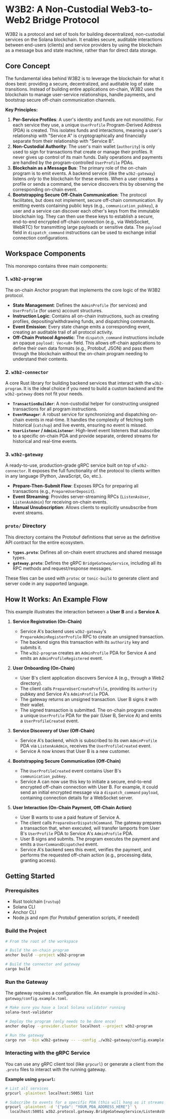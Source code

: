 # W3B2: A Non-Custodial Web3-to-Web2 Bridge Protocol

W3B2 is a protocol and set of tools for building decentralized, non-custodial services on the Solana blockchain. It enables secure, auditable interactions between end-users (clients) and service providers by using the blockchain as a message bus and state machine, rather than for direct data storage.

## Core Concept

The fundamental idea behind W3B2 is to leverage the blockchain for what it does best: providing a secure, decentralized, and auditable log of state transitions. Instead of building entire applications on-chain, W3B2 uses the blockchain to manage user-service relationships, handle payments, and bootstrap secure off-chain communication channels.

**Key Principles:**

1.  **Per-Service Profiles**: A user's identity and funds are not monolithic. For each service they use, a unique `UserProfile` Program-Derived Address (PDA) is created. This isolates funds and interactions, meaning a user's relationship with "Service A" is cryptographically and financially separate from their relationship with "Service B".
2.  **Non-Custodial Authority**: The user's main wallet (`authority`) is only used to sign for transactions that create or manage their profiles. It never gives up control of its main funds. Daily operations and payments are handled by the program-controlled `UserProfile` PDAs.
3.  **Blockchain as a Message Bus**: The primary role of the on-chain program is to emit events. A backend service (like the `w3b2-gateway`) listens *only* to the blockchain for these events. When a user creates a profile or sends a command, the service discovers this by observing the corresponding on-chain event.
4.  **Bootstrapping Secure Off-Chain Communication**: The protocol facilitates, but does not implement, secure off-chain communication. By emitting events containing public keys (e.g., `communication_pubkey`), a user and a service can discover each other's keys from the immutable blockchain log. They can then use these keys to establish a secure, end-to-end encrypted off-chain connection (e.g., via WebSocket, WebRTC) for transmitting large payloads or sensitive data. The `payload` field in `dispatch_command` instructions can be used to exchange initial connection configurations.

## Workspace Components

This monorepo contains three main components:

### 1. `w3b2-program`

The on-chain Anchor program that implements the core logic of the W3B2 protocol.

*   **State Management**: Defines the `AdminProfile` (for services) and `UserProfile` (for users) account structures.
*   **Instruction Logic**: Contains all on-chain instructions, such as creating profiles, depositing/withdrawing funds, and dispatching commands.
*   **Event Emission**: Every state change emits a corresponding event, creating an auditable trail of all protocol activity.
*   **Off-Chain Protocol Agnostic**: The `dispatch_command` instructions include an opaque `payload: Vec<u8>` field. This allows off-chain applications to define their own data formats (e.g., Protobuf, JSON) and pass them through the blockchain without the on-chain program needing to understand their contents.

### 2. `w3b2-connector`

A core Rust library for building backend services that interact with the `w3b2-program`. It is the ideal choice if you need to build a custom backend and the `w3b2-gateway` does not fit your needs.

*   **`TransactionBuilder`**: A non-custodial helper for constructing unsigned transactions for all program instructions.
*   **`EventManager`**: A robust service for synchronizing and dispatching on-chain events in real-time. It handles the complexity of fetching both historical (`catchup`) and live events, ensuring no event is missed.
*   **`UserListener` / `AdminListener`**: High-level event listeners that subscribe to a specific on-chain PDA and provide separate, ordered streams for historical and real-time events.

### 3. `w3b2-gateway`

A ready-to-use, production-grade gRPC service built on top of `w3b2-connector`. It exposes the full functionality of the protocol to clients written in any language (Python, JavaScript, Go, etc.).

*   **Prepare-Then-Submit Flow**: Exposes RPCs for preparing all transactions (e.g., `PrepareUserDeposit`).
*   **Event Streaming**: Provides server-streaming RPCs (`ListenAsUser`, `ListenAsAdmin`) for receiving on-chain events.
*   **Manual Unsubscription**: Allows clients to explicitly unsubscribe from event streams.

### `proto/` Directory

This directory contains the Protobuf definitions that serve as the definitive API contract for the entire ecosystem.

*   **`types.proto`**: Defines all on-chain event structures and shared message types.
*   **`gateway.proto`**: Defines the gRPC `BridgeGatewayService`, including all its RPC methods and request/response messages.

These files can be used with `protoc` or `tonic-build` to generate client and server code in any supported language.

## How It Works: An Example Flow

This example illustrates the interaction between a **User B** and a **Service A**.

1.  **Service Registration (On-Chain)**
    *   Service A's backend uses `w3b2-gateway`'s `PrepareAdminRegisterProfile` RPC to create an unsigned transaction.
    *   The backend signs this transaction with its `authority` key and submits it.
    *   The `w3b2-program` creates an `AdminProfile` PDA for Service A and emits an `AdminProfileRegistered` event.

2.  **User Onboarding (On-Chain)**
    *   User B's client application discovers Service A (e.g., through a Web2 directory).
    *   The client calls `PrepareUserCreateProfile`, providing its `authority` pubkey and Service A's `AdminProfile` PDA.
    *   The gateway returns an unsigned transaction. User B signs it with their wallet.
    *   The signed transaction is submitted. The on-chain program creates a unique `UserProfile` PDA for the pair (User B, Service A) and emits a `UserProfileCreated` event.

3.  **Service Discovery of User (Off-Chain)**
    *   Service A's backend, which is subscribed to its own `AdminProfile` PDA via `ListenAsAdmin`, receives the `UserProfileCreated` event.
    *   Service A now knows that User B is a new customer.

4.  **Bootstrapping Secure Communication (Off-Chain)**
    *   The `UserProfileCreated` event contains User B's `communication_pubkey`.
    *   Service A can now use this key to initiate a secure, end-to-end encrypted off-chain connection with User B. For example, it could send an initial encrypted message via a `dispatch_command` `payload`, containing connection details for a WebSocket server.

5.  **User Interaction (On-Chain Payment, Off-Chain Action)**
    *   User B wants to use a paid feature of Service A.
    *   The client calls `PrepareUserDispatchCommand`. The gateway prepares a transaction that, when executed, will transfer lamports from User B's `UserProfile` PDA to Service A's `AdminProfile` PDA.
    *   User B signs and submits. The program executes the payment and emits a `UserCommandDispatched` event.
    *   Service A's backend sees this event, verifies the payment, and performs the requested off-chain action (e.g., processing data, granting access).

## Getting Started

### Prerequisites

*   Rust toolchain (`rustup`)
*   Solana CLI
*   Anchor CLI
*   Node.js and npm (for Protobuf generation scripts, if needed)

### Build the Project

```bash
# From the root of the workspace

# Build the on-chain program
anchor build --project w3b2-program

# Build the connector and gateway
cargo build
```

### Run the Gateway

The gateway requires a configuration file. An example is provided in `w3b2-gateway/config.example.toml`.

```bash
# Make sure you have a local Solana validator running
solana-test-validator

# Deploy the program (only needs to be done once)
anchor deploy --provider.cluster localhost --project w3b2-program

# Run the gateway
cargo run --bin w3b2-gateway -- --config ./w3b2-gateway/config.example.toml
```

### Interacting with the gRPC Service

You can use any gRPC client tool (like `grpcurl`) or generate a client from the `.proto` files to interact with the running gateway.

**Example using `grpcurl`:**

```bash
# List all services
grpcurl -plaintext localhost:50051 list

# Subscribe to events for a specific PDA (this will hang as it streams events)
grpcurl -plaintext -d '{"pda": "YOUR_PDA_ADDRESS_HERE"}' \
  localhost:50051 w3b2.protocol.gateway.BridgeGatewayService/ListenAsUser
```